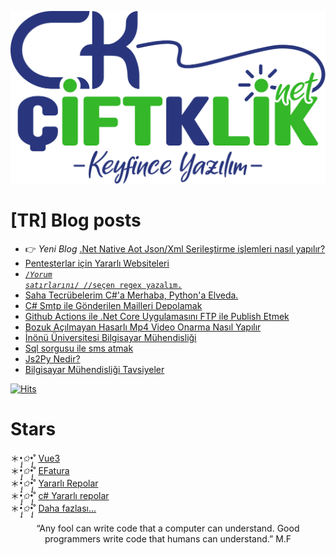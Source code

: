 
<a href='https://www.ciftklik.net/2023/10/pentesterlar-icin-yararli-websiteleri.html'><img src='/logo2.svg'/></a>


# [TR] Blog posts 

- :point_right: *Yeni Blog* [.Net Native Aot Json/Xml Serileştirme işlemleri nasıl yapılır?](https://www.ciftklik.net/2025/02/net-native-aot-xml-ve-json-serilestirme.html)
- [Pentesterlar için Yararlı Websiteleri](https://www.ciftklik.net/2023/10/pentesterlar-icin-yararli-websiteleri.html)
- [<code>/*Yorum satırlarını*/ //seçen regex yazalım.</code>](https://www.ciftklik.net/2023/09/yorum-satirlarini-secen-regex-yazalim.html)
- [Saha Tecrübelerim C#'a Merhaba, Python'a Elveda.](https://www.ciftklik.net/2023/07/saha-tecrubelerim.html?m=1)
- [C# Smtp ile Gönderilen Mailleri Depolamak](https://www.ciftklik.net/2021/11/c-ile-smtp-ile-gonderilen-mailleri.html)
- [Github Actions ile .Net Core Uygulamasını FTP ile Publish Etmek](https://www.ciftklik.net/2021/06/github-actions-dotnet-core-ftp-.html)
- [Bozuk Açılmayan Hasarlı Mp4 Video Onarma Nasıl Yapılır](https://www.ciftklik.net/2020/09/bozuk-acilmayan-hasarli-mp4-video-onarma.html)
- [İnönü Üniversitesi Bilgisayar Mühendisliği](https://www.ciftklik.net/2020/08/inonu-universitesi-bilgisayar-muhendisligi.html)
- [Sql sorgusu ile sms atmak](https://www.ciftklik.net/2020/06/sql-sorgusu-ile-sms-atmak.html)
- [Js2Py Nedir?](https://www.ciftklik.net/2018/09/pythonda-javascript-calistirmak-js2py.html)
- [Bilgisayar Mühendisliği Tavsiyeler](https://www.ciftklik.net/2019/08/bilgisayar-muhendisligi-tavsiyeler.html)


[![Hits](https://hits.seeyoufarm.com/api/count/incr/badge.svg?url=https%3A%2F%2Fgithub.com%2Fmzuvin%2Fmzuvin)]()

# Stars

＊*•̩̩͙✩•̩̩͙*˚ <a href='https://bit.ly/mzuvinvue3'>Vue3</a></br>
＊*•̩̩͙✩•̩̩͙*˚ <a href='https://bit.ly/efaturagithub'>EFatura</a></br>
＊*•̩̩͙✩•̩̩͙*˚ <a href='https://bit.ly/mzuvin2'>Yararlı Repolar</a></br>
＊*•̩̩͙✩•̩̩͙*˚ <a href='https://bit.ly/mzuvin'>c# Yararlı repolar</a></br>
＊*•̩̩͙✩•̩̩͙*˚ <a href='https://github.com/mzuvin?tab=stars'>Daha fazlası...</a>




<p align='center' title='Herhangi bir aptal, bir bilgisayarın anlayabileceği kodları yazabilir. İyi programcılar, insanların anlayabileceği kodları yazarlar. Martin Fowler'>
  “Any fool can write code that a computer can understand. Good programmers write code that humans can understand.” M.F
</p>
